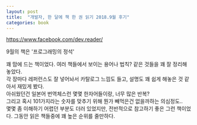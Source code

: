 ```yaml
---
layout: post
title:  "개발자, 한 달에 책 한 권 읽기 2018.9월 후기"
categories: book
---
```


https://www.facebook.com/dev.reader/  

9월의 책은 '프로그래밍의 정석'

꽤 맘에 드는 책이었다. 여러 책들에서 보이는 용어나 법칙? 같은 것들을 꽤 잘 정리해 놓았다.   
각 장마다 레퍼런스도 잘 넣어놔서 카탈로그 느낌도 들고, 설명도 꽤 쉽게 해놓은 것 같아서 재밌게 봤다.  
아쉬웠던건 일본어 번역체스런 몇몇 한자어들이랑, 너무 많은 반복?   
그리고 혹시 101가지라는 숫자를 맞추기 위해 뭔가 빼먹은건 없을까하는 의심정도..    
몇몇 좀 이해하기 어렵던 부분도 더러 있었지만, 전반적으로 참고하기 좋은 그런 책이었다.
그동안 읽은 책들중에 꽤 높은 순위를 줄만하다.
